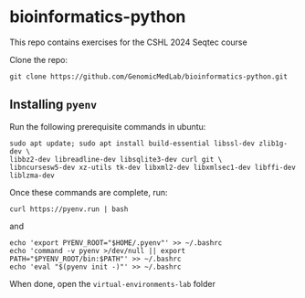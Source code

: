 # bioinformatics-python

This repo contains exercises for the CSHL 2024 Seqtec course

Clone the repo:

```shell
git clone https://github.com/GenomicMedLab/bioinformatics-python.git
```

## Installing `pyenv`

Run the following prerequisite commands in ubuntu:

```shell
sudo apt update; sudo apt install build-essential libssl-dev zlib1g-dev \
libbz2-dev libreadline-dev libsqlite3-dev curl git \
libncursesw5-dev xz-utils tk-dev libxml2-dev libxmlsec1-dev libffi-dev liblzma-dev
```

Once these commands are complete, run:

```shell
curl https://pyenv.run | bash
```

and

```shell
echo 'export PYENV_ROOT="$HOME/.pyenv"' >> ~/.bashrc
echo 'command -v pyenv >/dev/null || export PATH="$PYENV_ROOT/bin:$PATH"' >> ~/.bashrc
echo 'eval "$(pyenv init -)"' >> ~/.bashrc
```

When done, open the `virtual-environments-lab` folder
